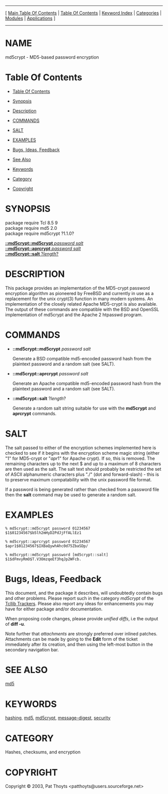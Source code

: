 
[//000000001]: # (md5crypt \- MD5\-based password encryption)
[//000000002]: # (Generated from file 'md5crypt\.man' by tcllib/doctools with format 'markdown')
[//000000003]: # (Copyright &copy; 2003, Pat Thoyts <patthoyts@users\.sourceforge\.net>)
[//000000004]: # (md5crypt\(n\) 1\.1\.0 tcllib "MD5\-based password encryption")

<hr> [ <a href="../../../../toc.md">Main Table Of Contents</a> &#124; <a
href="../../../toc.md">Table Of Contents</a> &#124; <a
href="../../../../index.md">Keyword Index</a> &#124; <a
href="../../../../toc0.md">Categories</a> &#124; <a
href="../../../../toc1.md">Modules</a> &#124; <a
href="../../../../toc2.md">Applications</a> ] <hr>

# NAME

md5crypt \- MD5\-based password encryption

# <a name='toc'></a>Table Of Contents

  - [Table Of Contents](#toc)

  - [Synopsis](#synopsis)

  - [Description](#section1)

  - [COMMANDS](#section2)

  - [SALT](#section3)

  - [EXAMPLES](#section4)

  - [Bugs, Ideas, Feedback](#section5)

  - [See Also](#seealso)

  - [Keywords](#keywords)

  - [Category](#category)

  - [Copyright](#copyright)

# <a name='synopsis'></a>SYNOPSIS

package require Tcl 8\.5 9  
package require md5 2\.0  
package require md5crypt ?1\.1\.0?  

[__::md5crypt::md5crypt__ *password* *salt*](#1)  
[__::md5crypt::aprcrypt__ *password* *salt*](#2)  
[__::md5crypt::salt__ ?*length*?](#3)  

# <a name='description'></a>DESCRIPTION

This package provides an implementation of the MD5\-crypt password encryption
algorithm as pioneered by FreeBSD and currently in use as a replacement for the
unix crypt\(3\) function in many modern systems\. An implementation of the closely
related Apache MD5\-crypt is also available\. The output of these commands are
compatible with the BSD and OpenSSL implementation of md5crypt and the Apache 2
htpasswd program\.

# <a name='section2'></a>COMMANDS

  - <a name='1'></a>__::md5crypt::md5crypt__ *password* *salt*

    Generate a BSD compatible md5\-encoded password hash from the plaintext
    password and a random salt \(see SALT\)\.

  - <a name='2'></a>__::md5crypt::aprcrypt__ *password* *salt*

    Generate an Apache compatible md5\-encoded password hash from the plaintext
    password and a random salt \(see SALT\)\.

  - <a name='3'></a>__::md5crypt::salt__ ?*length*?

    Generate a random salt string suitable for use with the __md5crypt__ and
    __aprcrypt__ commands\.

# <a name='section3'></a>SALT

The salt passed to either of the encryption schemes implemented here is checked
to see if it begins with the encryption scheme magic string \(either "$1$" for
MD5\-crypt or "$apr1$" for Apache crypt\)\. If so, this is removed\. The remaining
characters up to the next $ and up to a maximum of 8 characters are then used as
the salt\. The salt text should probably be restricted the set of ASCII
alphanumeric characters plus "\./" \(dot and forward\-slash\) \- this is to preserve
maximum compatability with the unix password file format\.

If a password is being generated rather than checked from a password file then
the __salt__ command may be used to generate a random salt\.

# <a name='section4'></a>EXAMPLES

    % md5crypt::md5crypt password 01234567
    $1$01234567$b5lh2mHyD2PdJjFfALlEz1

    % md5crypt::aprcrypt password 01234567
    $apr1$01234567$IXBaQywhAhc0d75ZbaSDp/

    % md5crypt::md5crypt password [md5crypt::salt]
    $1$dFmvyRmO$T.V3OmzqeEf3hqJp2WFcb.

# <a name='section5'></a>Bugs, Ideas, Feedback

This document, and the package it describes, will undoubtedly contain bugs and
other problems\. Please report such in the category *md5crypt* of the [Tcllib
Trackers](http://core\.tcl\.tk/tcllib/reportlist)\. Please also report any ideas
for enhancements you may have for either package and/or documentation\.

When proposing code changes, please provide *unified diffs*, i\.e the output of
__diff \-u__\.

Note further that *attachments* are strongly preferred over inlined patches\.
Attachments can be made by going to the __Edit__ form of the ticket
immediately after its creation, and then using the left\-most button in the
secondary navigation bar\.

# <a name='seealso'></a>SEE ALSO

[md5](\.\./md5/md5\.md)

# <a name='keywords'></a>KEYWORDS

[hashing](\.\./\.\./\.\./\.\./index\.md\#hashing),
[md5](\.\./\.\./\.\./\.\./index\.md\#md5),
[md5crypt](\.\./\.\./\.\./\.\./index\.md\#md5crypt),
[message\-digest](\.\./\.\./\.\./\.\./index\.md\#message\_digest),
[security](\.\./\.\./\.\./\.\./index\.md\#security)

# <a name='category'></a>CATEGORY

Hashes, checksums, and encryption

# <a name='copyright'></a>COPYRIGHT

Copyright &copy; 2003, Pat Thoyts <patthoyts@users\.sourceforge\.net>
